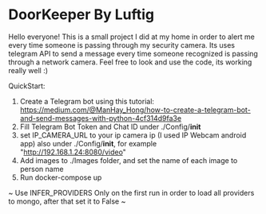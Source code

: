 # DoorKeeper By Luftig

Hello everyone!
This is a small project I did at my home in order to alert me every time someone is passing through my security camera.
Its uses telegram API to send a message every time someone recognized is passing through a network camera.
Feel free to look and use the code, its working really well :)

QuickStart:
1. Create a Telegram bot using this tutorial: https://medium.com/@ManHay_Hong/how-to-create-a-telegram-bot-and-send-messages-with-python-4cf314d9fa3e
2. Fill Telegram Bot Token and Chat ID under ./Config/__init__
3. set IP_CAMERA_URL to your ip camera ip (I used IP Webcam android app) also under ./Config/__init__, for example "http://192.168.1.24:8080/video"
4. Add images to ./Images folder, and set the name of each image to person name
5. Run docker-compose up

~ Use INFER_PROVIDERS Only on the first run in order to load all providers to mongo, after that set it to False ~
